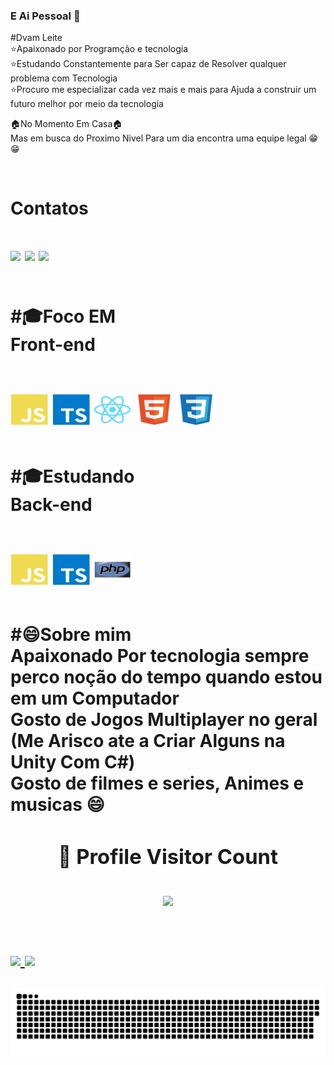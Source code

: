 ### E Ai Pessoal 👋

#Dvam Leite
<br/>:star:Apaixonado por Programção e tecnologia 
<br/>:star:Estudando Constantemente para Ser capaz de Resolver qualquer problema com Tecnologia 
<br/>:star:Procuro me especializar cada vez mais e mais para Ajuda a construir um futuro melhor por meio da tecnologia 

:house:No Momento Em Casa:house:<br/> Mas em busca do Proximo Nivel Para um dia encontra uma equipe legal :grin::grin:

<br/>
 <h1>Contatos<h1/>

<div>  
  <a href="https://instagram.com/dvamlds" target="_blank"><img src="https://img.shields.io/badge/-Instagram-%23E4405F?style=for-the-        badge&logo=instagram&logoColor=white" target="_blank"></a> 
  <a href = "mailto:dvanlds@gmail.com"><img src="https://img.shields.io/badge/-Gmail-%23333?style=for-the-badge&logo=gmail&logoColor=white" target="_blank"></a>
  <a href="https://www.linkedin.com/in/dvam-leite-da-silva-010168192" target="_blank"><img src="https://img.shields.io/badge/-LinkedIn-%230077B5?style=for-the- badge&logo=linkedin&logoColor=white" target="_blank"></a> 
</div>

<br/>#:mortar_board:Foco EM<br/> Front-end
<div style="display: inline_block"><br>
  <img align="center" alt="dvam-Js" height="50" width="60" src="https://raw.githubusercontent.com/devicons/devicon/master/icons/javascript/javascript-plain.svg">
  <img align="center" alt="dvam-Ts" height="50" width="60" src="https://raw.githubusercontent.com/devicons/devicon/master/icons/typescript/typescript-plain.svg">
  <img align="center" alt="dvam-React" height="50" width="60" src="https://raw.githubusercontent.com/devicons/devicon/master/icons/react/react-original.svg"> 
  <img align="center" alt="dvam-HTML" height="50" width="60" src="https://raw.githubusercontent.com/devicons/devicon/master/icons/html5/html5-original.svg">
  <img align="center" alt="dvam-CSS" height="50" width="60" src="https://raw.githubusercontent.com/devicons/devicon/master/icons/css3/css3-original.svg">  
</div>

<br/>#:mortar_board:Estudando<br/> Back-end
<div style="display: inline_block"><br>
  <img align="center" alt="dvam-Js" height="50" width="60" src="https://raw.githubusercontent.com/devicons/devicon/master/icons/javascript/javascript-plain.svg">
  <img align="center" alt="dvam-Ts" height="50" width="60" src="https://raw.githubusercontent.com/devicons/devicon/master/icons/typescript/typescript-plain.svg">
  <img align="center" alt="dvam-Csharp" height="50" width="60" src="https://raw.githubusercontent.com/devicons/devicon/master/icons/php/php-original.svg"> 
</div>



<br/>#:smile:Sobre mim
<br/>Apaixonado Por tecnologia sempre perco noção do tempo quando estou em um Computador 
<br/>Gosto de Jogos Multiplayer no geral (Me Arisco ate a Criar Alguns na Unity Com C#)
<br/>Gosto de filmes e series, Animes e musicas :smile:


<div align=center>
  <h3><b>📍 Profile Visitor Count</b></h3>
</div>
    
<p align="center" >   
  <img src="https://profile-counter.glitch.me/dvamleite/count.svg" />  
</p>


<br/>
 <div>
  <a href="https://github.com/dvamleite">
  <img height="180em" src="https://github-readme-stats.vercel.app/api?username=dvamleite&show_icons=true&theme=merko&include_all_commits=true&count_private=true"/>
  <img height="180em" src="https://github-readme-stats.vercel.app/api/top-langs/?username=dvamleite&layout=compact&langs_count=7&theme=merko"/>
</div>
 
 ![Snake animation](https://github.com/dvamleite/dvamleite/blob/output/github-contribution-grid-snake.svg)

<!--
**dvamleite/dvamleite** is a ✨ _special_ ✨ repository because its `README.md` (this file) appears on your GitHub profile.

[![Anurag's GitHub stats](https://github-readme-stats.vercel.app/api?username=dvamleite=anuraghazra)](https://github.com/anuraghazra/github-readme-stats)


Here are some ideas to get you started:

- 🔭 I’m currently working on ...
- 🌱 I’m currently learning ...
- 👯 I’m looking to collaborate on ...
- 🤔 I’m looking for help with ...
- 💬 Ask me about ...
- 📫 How to reach me: ...
- 😄 Pronouns: ...
- ⚡ Fun fact: ...
-->
